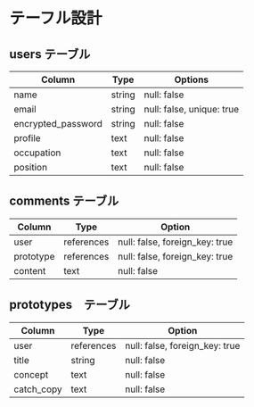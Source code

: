 # テーフル設計

## users テーブル
| Column             | Type   | Options    |
| ------------------ | ------ | ---------- |
| name               | string | null: false |
| email              | string | null: false, unique: true |
| encrypted_password | string | null: false |
| profile            | text   | null: false |
| occupation         | text   | null: false |
| position           | text   | null: false |

## comments テーブル
| Column    | Type       | Option     |
| --------- | ---------- | ---------- |
| user      | references | null: false, foreign_key: true |
| prototype | references | null: false, foreign_key: true |
| content   | text       | null: false |

## prototypes　テーブル
| Column     | Type       | Option     |
| ---------- | ---------- | ---------- |
| user       | references | null: false, foreign_key: true |
| title      | string     | null: false |
| concept    | text       | null: false |
| catch_copy | text       | null: false |
